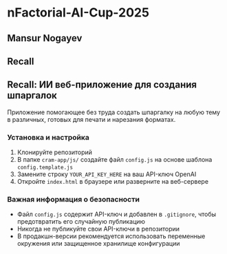 # nFactorial-AI-Cup-2025

## Mansur Nogayev

## Recall

## Recall: ИИ веб-приложение для создания шпаргалок

Приложение помогающее без труда создать шпаргалку на любую тему в различных, готовых для печати и нарезания форматах.

### Установка и настройка

1. Клонируйте репозиторий
2. В папке `cram-app/js/` создайте файл `config.js` на основе шаблона `config.template.js`
3. Замените строку `YOUR_API_KEY_HERE` на ваш API-ключ OpenAI
4. Откройте `index.html` в браузере или разверните на веб-сервере

### Важная информация о безопасности

- Файл `config.js` содержит API-ключ и добавлен в `.gitignore`, чтобы предотвратить его случайную публикацию
- Никогда не публикуйте свои API-ключи в репозитории
- В продакшн-версии рекомендуется использовать переменные окружения или защищенное хранилище конфигурации

